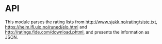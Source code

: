 # API

This module parses the rating lists from http://www.sjakk.no/rating/siste.txt, https://heim.ifi.uio.no/runed/elo.html and http://ratings.fide.com/download.phtml, and presents the information as JSON.
